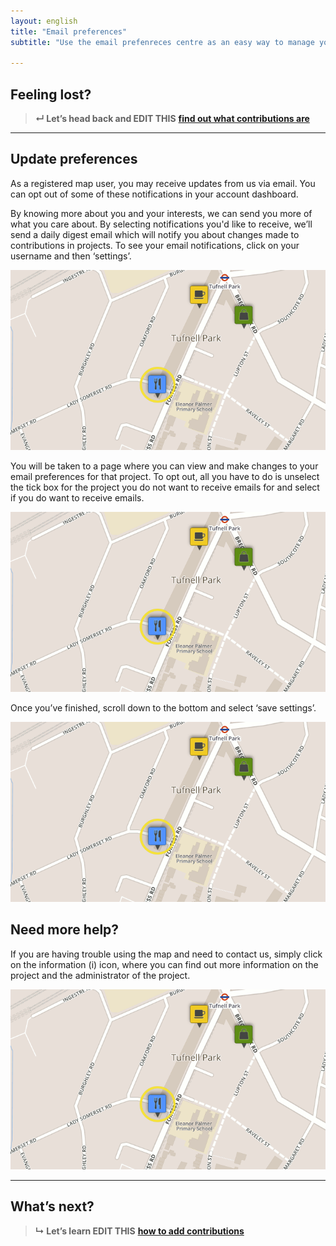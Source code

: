 ```yaml
---
layout: english
title: "Email preferences"
subtitle: "Use the email prefenreces centre as an easy way to manage your email and control what you receive."

---
```


## Feeling lost?

> **&#8629; Let’s head back and EDIT THIS** [**find out what contributions are**](overview-of-contributions.html)

---

## Update preferences

As a registered map user, you may receive updates from us via email. You can opt out of some of these notifications in your account dashboard.

By knowing more about you and your interests, we can send you more of what you care about. By selecting notifications you'd like to receive, we’ll send a daily digest email which will notify you about changes made to contributions in projects. To see your email notifications, click on your username and then ‘settings’.

![Highlighted contribution on the map](/images/en/highlighted-point.png)

You will be taken to a page where you can view and make changes to your email preferences for that project. To opt out, all you have to do is unselect the tick box for the project you do not want to receive emails for and select if you do want to receive emails.

![Highlighted contribution on the map](/images/en/highlighted-point.png)

Once you’ve finished, scroll down to the bottom and select ‘save settings’. 

![Highlighted contribution on the map](/images/en/highlighted-point.png)

## Need more help?

If you are having trouble using the map and need to contact us, simply click on the information (i) icon, where you can find out more information on the project and the administrator of the project.

![Highlighted contribution on the map](/images/en/highlighted-point.png)

---

## What’s next?

> **&#8627; Let’s learn EDIT THIS** [**how to add contributions**](add-new-contribution.html)
